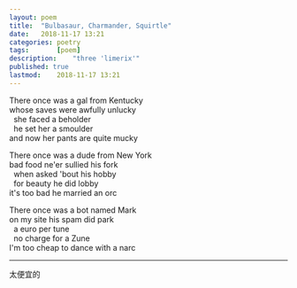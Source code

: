 ```yaml
---
layout: poem
title: 	"Bulbasaur, Charmander, Squirtle"
date:	2018-11-17 13:21
categories:	poetry
tags:		[poem] 
description: 	"three 'limerix'"
published: true
lastmod:	2018-11-17 13:21
---
```


There once was a gal from Kentucky<br>
whose saves were awfully unlucky<br>
  &nbsp;&nbsp;she faced a beholder<br>
  &nbsp;&nbsp;he set her a smoulder<br>
and now her pants are quite mucky

There once was a dude from New York<br>
bad food ne'er sullied his fork<br>
  &nbsp;&nbsp;when asked 'bout his hobby<br>
  &nbsp;&nbsp;for beauty he did lobby<br>
it's too bad he married an orc

There once was a bot named Mark<br>
on my site his spam did park<br>
  &nbsp;&nbsp;a euro per tune<br>
  &nbsp;&nbsp;no charge for a Zune<br>
I'm too cheap to dance with a narc

---
<span class="cn-txt">太便宜的</span>
